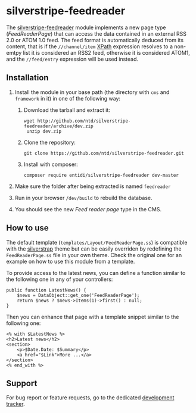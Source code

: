 silverstripe-feedreader
=======================

The [silverstripe-feedreader](http://silverstripe.entidi.com/) module
implements a new page type (*FeedReaderPage*) that can access the data
contained in an external RSS 2.0 or ATOM 1.0 feed. The feed format is
automatically deduced from its content, that is if the `//channel/item`
[XPath](http://www.w3.org/TR/xpath/) expression resolves to a non-emtpy
list it is considered an RSS2 feed, otherwise it is considered ATOM1,
and the `//feed/entry` expression will be used instead.

Installation
------------

1. Install the module in your base path (the directory with `cms` and
   `framework` in it) in one of the following way:
    1. Download the tarball and extract it:<br>
        <pre><code>wget http://github.com/ntd/silverstripe-feedreader/archive/dev.zip
        unzip dev.zip</code></pre>
    2. Clone the repository:<br>
        <pre><code>git clone https://github.com/ntd/silverstripe-feedreader.git</code></pre>
    3. Install with composer:<br>
        <pre><code>composer require entidi/silverstripe-feedreader dev-master</code></pre>

2. Make sure the folder after being extracted is named `feedreader`
3. Run in your browser `/dev/build` to rebuild the database.
4. You should see the new _Feed reader page_ type in the CMS.


How to use
----------

The default template (`templates/Layout/FeedReaderPage.ss`) is
compatible with the [silverstrap](http://dev.entidi.com/p/silverstrap/)
theme but can be easily overriden by redefining the `FeedReaderPage.ss`
file in your own theme. Check the original one for an example on how to
use this module from a template.

To provide access to the latest news, you can define a function similar
to the following one in any of your controllers:

    public function LatestNews() {
        $news = DataObject::get_one('FeedReaderPage');
        return $news ? $news->Items(1)->first() : null;
    }

Then you can enhance that page with a template snippet similar to the
following one:

    <% with $LatestNews %>
    <h2>Latest news</h2>
    <section>
        <p>$Date.Date: $Summary</p>
        <a href="$Link">More ...</a>
    </section>
    <% end_with %>

Support
-------

For bug report or feature requests, go to the dedicated [development
tracker](http://dev.entidi.com/p/silverstripe-feedreader/).
